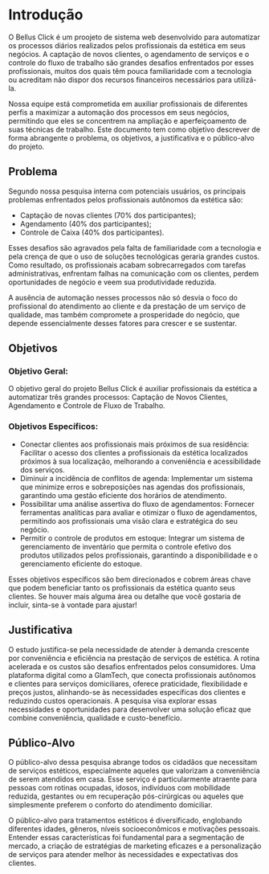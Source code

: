  # Introdução

O Bellus Click é um proojeto de sistema web desenvolvido para automatizar os processos diários realizados pelos profissionais da estética em seus negócios. A captação de novos clientes, o agendamento de serviços e o controle do fluxo de trabalho são grandes desafios enfrentados por esses profissionais, muitos dos quais têm pouca familiaridade com a tecnologia ou acreditam não dispor dos recursos financeiros necessários para utilizá-la.

Nossa equipe está comprometida em auxiliar profissionais de diferentes perfis a maximizar a automação dos processos em seus negócios, permitindo que eles se concentrem na ampliação e aperfeiçoamento de suas técnicas de trabalho. Este documento tem como objetivo descrever de forma abrangente o problema, os objetivos, a justificativa e o público-alvo do projeto.

## Problema
Segundo nossa pesquisa interna com potenciais usuários, os principais problemas enfrentados pelos profissionais autônomos da estética são:


* Captação de novas clientes (70% dos participantes);
* Agendamento (40% dos participantes);
* Controle de Caixa (40% dos participantes).


Esses desafios são agravados pela falta de familiaridade com a tecnologia e pela crença de que o uso de soluções tecnológicas geraria grandes custos. Como resultado, os profissionais acabam sobrecarregados com tarefas administrativas, enfrentam falhas na comunicação com os clientes, perdem oportunidades de negócio e veem sua produtividade reduzida.

A ausência de automação nesses processos não só desvia o foco do profissional do atendimento ao cliente e da prestação de um serviço de qualidade, mas também compromete a prosperidade do negócio, que depende essencialmente desses fatores para crescer e se sustentar.

## Objetivos

### Objetivo Geral:


O objetivo geral do projeto Bellus Click é auxiliar profissionais da estética a automatizar três grandes processos: Captação de Novos Clientes, Agendamento e Controle de Fluxo de Trabalho.


### Objetivos Específicos:


* Conectar clientes aos profissionais mais próximos de sua residência: Facilitar o acesso dos clientes a profissionais da estética localizados próximos à sua localização, melhorando a conveniência e acessibilidade dos serviços.
* Diminuir a incidência de conflitos de agenda: Implementar um sistema que minimize erros e sobreposições nas agendas dos profissionais, garantindo uma gestão eficiente dos horários de atendimento.
* Possibilitar uma análise assertiva do fluxo de agendamentos: Fornecer ferramentas analíticas para avaliar e otimizar o fluxo de agendamentos, permitindo aos profissionais uma visão clara e estratégica do seu negócio.
* Permitir o controle de produtos em estoque: Integrar um sistema de gerenciamento de inventário que permita o controle efetivo dos produtos utilizados pelos profissionais, garantindo a disponibilidade e o gerenciamento eficiente do estoque.


Esses objetivos específicos são bem direcionados e cobrem áreas chave que podem beneficiar tanto os profissionais da estética quanto seus clientes. Se houver mais alguma área ou detalhe que você gostaria de incluir, sinta-se à vontade para ajustar!

## Justificativa

O estudo justifica-se pela necessidade de atender à demanda crescente por conveniência e eficiência na prestação de serviços de estética. A rotina acelerada e os custos são desafios enfrentados pelos consumidores. Uma plataforma digital como a GlamTech, que conecta profissionais autônomos e clientes para serviços domiciliares, oferece praticidade, flexibilidade e preços justos, alinhando-se às necessidades específicas dos clientes e reduzindo custos operacionais. A pesquisa visa explorar essas necessidades e oportunidades para desenvolver uma solução eficaz que combine conveniência, qualidade e custo-benefício.
## Público-Alvo

O público-alvo dessa pesquisa abrange todos os cidadãos que necessitam de serviços estéticos, especialmente aqueles que valorizam a conveniência de serem atendidos em casa. Esse serviço é particularmente atraente para pessoas com rotinas ocupadas, idosos, indivíduos com mobilidade reduzida, gestantes ou em recuperação pós-cirúrgicas ou aqueles que simplesmente preferem o conforto do atendimento domiciliar.  

O público-alvo para tratamentos estéticos é diversificado, englobando diferentes idades, gêneros, níveis socioeconômicos e motivações pessoais. Entender essas características foi fundamental para a segmentação de mercado, a criação de estratégias de marketing eficazes e a personalização de serviços para atender melhor às necessidades e expectativas dos clientes. 

 
